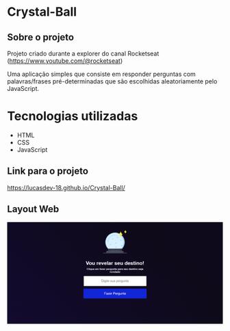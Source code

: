 # Crystal-Ball

## Sobre o projeto
Projeto criado durante a explorer do canal Rocketseat (https://www.youtube.com/@rocketseat)

Uma aplicação simples que consiste em responder perguntas com palavras/frases pré-determinadas que são escolhidas aleatoriamente pelo JavaScript.

# Tecnologias utilizadas

- HTML
- CSS
- JavaScript

## Link para o projeto

https://lucasdev-18.github.io/Crystal-Ball/

## Layout Web

![Web 1](https://github.com/LucasDev-18/Crystal-Ball/blob/main/img/Web1%20(2).png)

